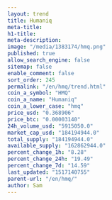 ```yaml
---
layout: trend
title: Humaniq
meta-title: 
h1-title: 
meta-description: 
image: "/media/1383174/hmq.png"
published: true
allow_search_engine: false
sitemap: false
enable_comment: false
sort_order: 245
permalink: "/en/hmq/trend.html"
coin_a_symbol: "HMQ"
coin_a_name: "Humaniq"
coin_a_lower_case: "hmq"
price_usd: "0.368906"
price_btc: "0.00003140"
24h_volume_usd: "5915050.0"
market_cap_usd: "184194944.0"
total_supply: "184194944.0"
available_supply: "162862944.0"
percent_change_1h: "8.28"
percent_change_24h: "19.49"
percent_change_7d: "14.59"
last_updated: "1517140755"
parent-url: "/en/hmq/"
author: Sam
---
```


